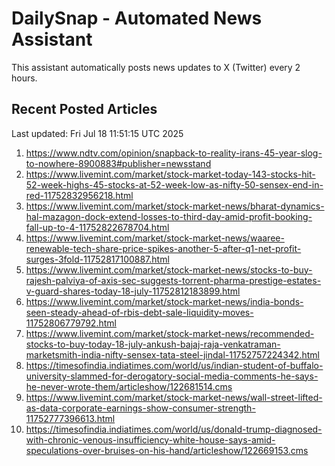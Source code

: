 # DailySnap - Automated News Assistant

This assistant automatically posts news updates to X (Twitter) every 2 hours.

## Recent Posted Articles

Last updated: Fri Jul 18 11:51:15 UTC 2025

1. https://www.ndtv.com/opinion/snapback-to-reality-irans-45-year-slog-to-nowhere-8900883#publisher=newsstand
2. https://www.livemint.com/market/stock-market-today-143-stocks-hit-52-week-highs-45-stocks-at-52-week-low-as-nifty-50-sensex-end-in-red-11752832956218.html
3. https://www.livemint.com/market/stock-market-news/bharat-dynamics-hal-mazagon-dock-extend-losses-to-third-day-amid-profit-booking-fall-up-to-4-11752822678704.html
4. https://www.livemint.com/market/stock-market-news/waaree-renewable-tech-share-price-spikes-another-5-after-q1-net-profit-surges-3fold-11752817100887.html
5. https://www.livemint.com/market/stock-market-news/stocks-to-buy-rajesh-palviya-of-axis-sec-suggests-torrent-pharma-prestige-estates-v-guard-shares-today-18-july-11752812183899.html
6. https://www.livemint.com/market/stock-market-news/india-bonds-seen-steady-ahead-of-rbis-debt-sale-liquidity-moves-11752806779792.html
7. https://www.livemint.com/market/stock-market-news/recommended-stocks-to-buy-today-18-july-ankush-bajaj-raja-venkatraman-marketsmith-india-nifty-sensex-tata-steel-jindal-11752757224342.html
8. https://timesofindia.indiatimes.com/world/us/indian-student-of-buffalo-university-slammed-for-derogatory-social-media-comments-he-says-he-never-wrote-them/articleshow/122681514.cms
9. https://www.livemint.com/market/stock-market-news/wall-street-lifted-as-data-corporate-earnings-show-consumer-strength-11752777396613.html
10. https://timesofindia.indiatimes.com/world/us/donald-trump-diagnosed-with-chronic-venous-insufficiency-white-house-says-amid-speculations-over-bruises-on-his-hand/articleshow/122669153.cms
